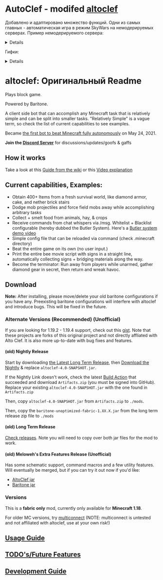 # AutoClef - modifed [altoclef](https://github.com/gaucho-matrero/altoclef)

Добавлено и адаптировано множество функций. Одни из самых главных - автоматическая игра в режим SkyWars на немодерируемых серверах.
Пример немодерируемого сервера:
<details>
  ip: mc.musteryworld.ru
  заходим на режим SkyWars
</details>

Гифки:
<details>
Здесь я вставил несколько фрагментов со стримов с демонстрацией некоторых игровых функций бота. 

Режим SkyWars в Minecraft начинается с выпуска каждого игрока в колбу над своим островом. На островах есть сундуки с ценными ресурсами, которые игроки должны собирать, чтобы получать различные преимущества. Таким образом, при получении сообщения о начале игры бот активирует написанный ранее таск для режима SkyWars, в одну из задач которого входит добыча ресурсов из сундуков.

![Начало игры и лутание сундуков](https://github.com/3ndetz/autoclef/assets/30196290/aa44993e-a7e8-4285-bba6-a690b0ac29a2)

При встрече с игроками кроме получения необходимых ресурсов (брони, мечей и т. п.), чтобы хоть как‑то сравниться с живыми игроками, бот должен уметь пользоваться такими плюшками, как золотые яблоки и эндер‑жемчуги.
![Использование золотого яблока и эндер‑жемчуга для нападения](https://github.com/3ndetz/autoclef/assets/30196290/0d3e73d2-2e1f-40e7-a53b-be43d3d9335d)

Наконец, сочетание разнообразных навыков и скорость реакции бота на алгоритмах делают своё дело — бот способен побеждать в бою реальных людей и собирать с них ресурсы!
![Победа над игроком и сбор выпавших ресурсов](https://github.com/3ndetz/autoclef/assets/30196290/7377ec79-1c3d-493b-9a1d-5d701f19d9c9)

Если нет возможности приблизиться к игроку, нужно уметь использовать и дальнее оружие. В Minecraft это чаще всего лук. В качестве бонуса я научил бота стрелять не только по кратчайшей параболе, но и навесом. Такая артиллерия точно преподнесёт игрокам, спрятавшимся где‑нибудь за горой, нежданчик, не говоря уже о том, что за разнообразными тактиками боя зрителям будет интересно наблюдать!
![Стрельба из лука](https://github.com/3ndetz/autoclef/assets/30196290/9bae7aee-f535-4704-83a3-3dd9ec885a80)

</details>

# altoclef: Оригинальный Readme

Plays block game.

Powered by Baritone.

A client side bot that can accomplish any Minecraft task that is relatively simple and can be split into smaller tasks. "Relatively Simple" is a vague term, so check the list of current capabilities to see examples.

Became [the first bot to beat Minecraft fully autonomously](https://youtu.be/baAa6s8tahA) on May 24, 2021.

**Join the [Discord Server](https://discord.gg/JdFP4Kqdqc)** for discussions/updates/goofs & gaffs

## How it works

Take a look at this [Guide from the wiki](https://github.com/gaucho-matrero/altoclef/wiki/1:-Documentation:-Big-Picture) or this [Video explanation](https://youtu.be/q5OmcinQ2ck?t=387)

## Current capabilities, Examples:
- Obtain 400+ Items from a fresh survival world, like diamond armor, cake, and nether brick stairs
- Dodge mob projectiles and force field mobs away while accomplishing arbitrary tasks
- Collect + smelt food from animals, hay, & crops
- Receive commands from chat whispers via /msg. Whitelist + Blacklist configurable (hereby dubbed the Butler System). Here's a [Butler system demo video](https://drive.google.com/file/d/1axVYYMJ5VjmVHaWlCifFHTwiXlFssOUc/view?usp=sharing)
- Simple config file that can be reloaded via command (check .minecraft directory)
- Beat the entire game on its own (no user input.)
- Print the entire bee movie script with signs in a straight line, automatically collecting signs + bridging materials along the way.
- Become the terminator: Run away from players while unarmed, gather diamond gear in secret, then return and wreak havoc.

## Download

**Note:** After installing, please move/delete your old baritone configurations if you have any. Preexisting baritone configurations will interfere with altoclef and introduce bugs. This will be fixed in the future.

### Alternate Versions (Recommended) (Unofficial)

If you are looking for 1.19.2 - 1.19.4 support, check out this [gist](https://gist.github.com/JustaSqu1d/171df3ff386859da31d37534122d3b10). Note that these projects are forks of this original project and not directly affliated with Alto Clef. It is also more up-to-date with bug fixes and features.

#### (old) Nightly Release

Start by downloading [the Latest Long Term Release](https://github.com/gaucho-matrero/altoclef/releases), then [Download the Nightly](https://nightly.link/gaucho-matrero/altoclef/workflows/gradle/main/Artifacts.zip) & replace `altoclef-4.0-SNAPSHOT.jar`.

If the Nightly Link doesn't work, check the latest [Build Action](https://github.com/gaucho-matrero/altoclef/actions) that succeeded and download `Artifacts.zip` (you must be signed into GitHub). Replace your existing `altoclef-4.0-SNAPSHOT.jar` with the one found in `Artifacts.zip`

Then, copy `altoclef-4.0-SNAPSHOT.jar` from `Artifacts.zip` to `./mods`.

Then, copy the `baritone-unoptimized-fabric-1.XX.X.jar` from the long term release zip file to `./mods`

#### (old) Long Term Release

[Check releases](https://github.com/gaucho-matrero/altoclef/releases). Note you will need to copy over both jar files for the mod to work.

#### (old) Meloweh's Extra Features Release (Unofficial)

Has some schematic support, command macros and a few utility features. Will eventually be merged, but if you can try it out now if you'd like:

- [AltoClef jar](https://github.com/Meloweh/altoclef/releases)
- [Baritone jar](https://github.com/Meloweh/baritone/releases)

### Versions

This is a **fabric only** mod, currently only available for **Minecraft 1.18**.

For older MC versions, try [multiconnect](https://www.curseforge.com/minecraft/mc-mods/multiconnect) (NOTE: multiconnect is untested and not affiliated with altoclef, use at your own risk!)


## [Usage Guide](usage.md)

## [TODO's/Future Features](todos.md)

## [Development Guide](develop.md)
